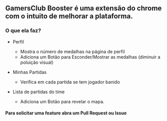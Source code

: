 ## GamersClub Booster é uma extensão do chrome com o intuito de melhorar a plataforma.

### O que ela faz?
- Perfil
  - Mostra o número de medalhas na página de perfil
  - Adiciona um Botão para Esconder/Mostrar as medalhas (diminuir a poluição visual)

- Minhas Partidas
  - Verifica em cada partida se tem jogador banido
  
- Lista de partidas do time  
  - Adiciona um Botão para revelar o mapa.
  
  
  
#### Para solicitar uma feature abra um Pull Request ou Issue
